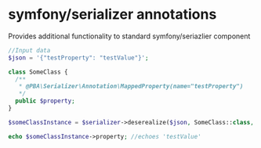 # symfony/serializer annotations

Provides additional functionality to standard symfony/seriazlier component

```php
//Input data
$json = '{"testProperty": "testValue"}';

class SomeClass {
  /**
   * @PBA\Serializer\Annotation\MappedProperty(name="testProperty")
   */
  public $property;
}

$someClassInstance = $serializer->deserealize($json, SomeClass::class, 'json');

echo $someClassInstance->property; //echoes 'testValue'
